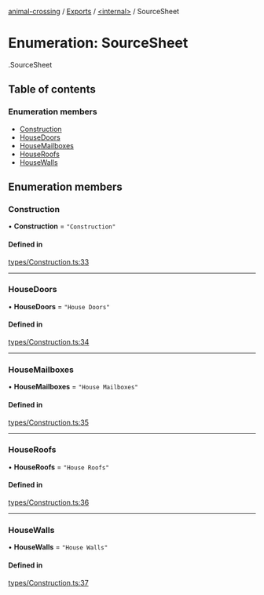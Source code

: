 [animal-crossing](../README.md) / [Exports](../modules.md) / [<internal\>](../modules/internal_.md) / SourceSheet

# Enumeration: SourceSheet

[<internal>](../modules/internal_.md).SourceSheet

## Table of contents

### Enumeration members

- [Construction](internal_.SourceSheet.md#construction)
- [HouseDoors](internal_.SourceSheet.md#housedoors)
- [HouseMailboxes](internal_.SourceSheet.md#housemailboxes)
- [HouseRoofs](internal_.SourceSheet.md#houseroofs)
- [HouseWalls](internal_.SourceSheet.md#housewalls)

## Enumeration members

### Construction

• **Construction** = `"Construction"`

#### Defined in

[types/Construction.ts:33](https://github.com/Norviah/animal-crossing/blob/d6e407b/module/types/Construction.ts#L33)

___

### HouseDoors

• **HouseDoors** = `"House Doors"`

#### Defined in

[types/Construction.ts:34](https://github.com/Norviah/animal-crossing/blob/d6e407b/module/types/Construction.ts#L34)

___

### HouseMailboxes

• **HouseMailboxes** = `"House Mailboxes"`

#### Defined in

[types/Construction.ts:35](https://github.com/Norviah/animal-crossing/blob/d6e407b/module/types/Construction.ts#L35)

___

### HouseRoofs

• **HouseRoofs** = `"House Roofs"`

#### Defined in

[types/Construction.ts:36](https://github.com/Norviah/animal-crossing/blob/d6e407b/module/types/Construction.ts#L36)

___

### HouseWalls

• **HouseWalls** = `"House Walls"`

#### Defined in

[types/Construction.ts:37](https://github.com/Norviah/animal-crossing/blob/d6e407b/module/types/Construction.ts#L37)
